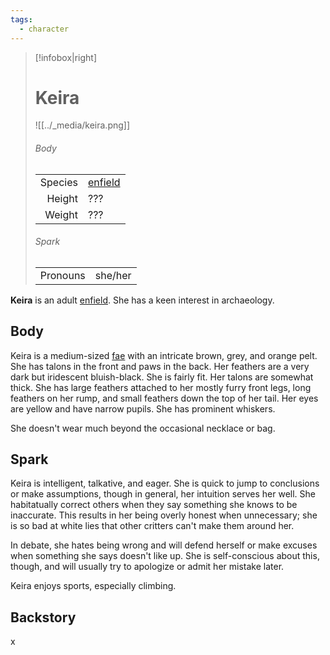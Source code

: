 ```yaml
---
tags:
  - character
---
```

> [!infobox|right]
> # Keira
> ![[../_media/keira.png]]
> ###### Body
> |  |  |
> | ---: | ---- |
> | Species | [enfield](<../Æther/Body.md#Enfield>) |
> | Height | ??? |
> | Weight | ??? |
> ###### Spark
> |  |  |
> | ---: | ---- |
> | Pronouns | she/her |

**Keira** is an adult [enfield](<../Æther/Body.md#Enfield>). She has a keen interest in archaeology. 

## Body
Keira is a medium-sized [fae](<../Æther/Fae.md>) with an intricate brown, grey, and orange pelt. She has talons in the front and paws in the back. Her feathers are a very dark but iridescent bluish-black. She is fairly fit. Her talons are somewhat thick. She has large feathers attached to her mostly furry front legs, long feathers on her rump, and small feathers down the top of her tail. Her eyes are yellow and have narrow pupils. She has prominent whiskers.

She doesn't wear much beyond the occasional necklace or bag.

## Spark
Keira is intelligent, talkative, and eager. She is quick to jump to conclusions or make assumptions, though in general, her intuition serves her well. She habitatually correct others when they say something she knows to be inaccurate. This results in her being overly honest when unnecessary; she is so bad at white lies that other critters can't make them around her.

In debate, she hates being wrong and will defend herself or make excuses when something she says doesn't like up. She is self-conscious about this, though, and will usually try to apologize or admit her mistake later.

Keira enjoys sports, especially climbing.

## Backstory
x